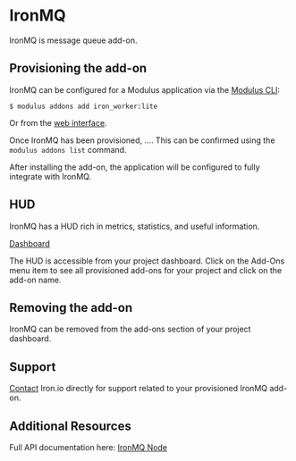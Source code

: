 IronMQ
=====

IronMQ is message queue add-on.

## Provisioning the add-on

IronMQ can be configured for a Modulus application via the
[Modulus CLI](https://modulus.io/codex/cli/using_the_cli):

    $ modulus addons add iron_worker:lite

Or from the [web interface](https://addons.modulus.io/iron_worker).

Once IronMQ has been provisioned, .... This can be confirmed using the
`modulus addons list` command.

After installing the add-on, the application will be configured to fully
integrate with IronMQ.

## HUD

IronMQ has a HUD rich in metrics, statistics, and useful information.

[Dashboard](http://hud.iron.io)

The HUD is accessible from your project dashboard. Click on the Add-Ons
menu item to see all provisioned add-ons for your project and click on the
add-on name.

## Removing the add-on

IronMQ can be removed from the add-ons section of your project dashboard.

## Support

[Contact](https://get.iron.io/chat) Iron.io directly for support related to
your provisioned IronMQ add-on.

## Additional Resources
Full API documentation here: [IronMQ Node](https://github.com/iron-io/iron_mq_node)
